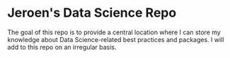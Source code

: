 # Jeroen's Data Science Repo
The goal of this repo is to provide a central location where I can store my knowledge about Data Science-related best practices and packages. I will add to this repo on an irregular basis.